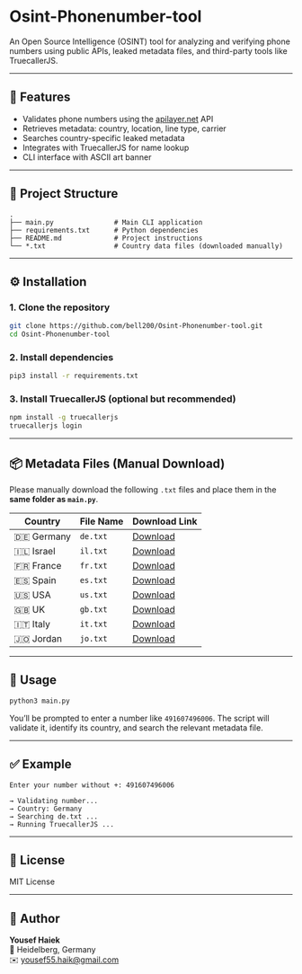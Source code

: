 # Osint-Phonenumber-tool


An Open Source Intelligence (OSINT) tool for analyzing and verifying phone numbers using public APIs, leaked metadata files, and third-party tools like TruecallerJS.

---

## 🚀 Features

- Validates phone numbers using the [apilayer.net](https://apilayer.com/) API
- Retrieves metadata: country, location, line type, carrier
- Searches country-specific leaked metadata
- Integrates with TruecallerJS for name lookup
- CLI interface with ASCII art banner

---

## 📂 Project Structure

```
.
├── main.py               # Main CLI application
├── requirements.txt      # Python dependencies
├── README.md             # Project instructions
└── *.txt                 # Country data files (downloaded manually)
```

---

## ⚙️ Installation

### 1. Clone the repository

```bash
git clone https://github.com/bell200/Osint-Phonenumber-tool.git
cd Osint-Phonenumber-tool
```

### 2. Install dependencies

```bash
pip3 install -r requirements.txt
```

### 3. Install TruecallerJS (optional but recommended)

```bash
npm install -g truecallerjs
truecallerjs login
```

---

## 📦 Metadata Files (Manual Download)

Please manually download the following `.txt` files and place them in the **same folder as `main.py`**.

| Country     | File Name | Download Link |
|-------------|-----------|----------------|
| 🇩🇪 Germany  | `de.txt`  | [Download](https://drive.google.com/file/d/1n73pXMhL0piY98sYmnKw55NCJFvc7KPm/view?usp=sharing) |
| 🇮🇱 Israel   | `il.txt`  | [Download](https://drive.google.com/file/d/1mfth9--EpReULDi9jb8uw1fVg2uVClbP/view?usp=sharing) |
| 🇫🇷 France   | `fr.txt`  | [Download](https://drive.google.com/file/d/1MIQXedOUyQGgh8BvtsAwXnEg0ZjVAa8L/view?usp=sharing) |
| 🇪🇸 Spain    | `es.txt`  | [Download](https://drive.google.com/file/d/1YZlvfH8PGBKXwrRLL9K9gyI6IBuOSbRM/view?usp=sharing) |
| 🇺🇸 USA      | `us.txt`  | [Download](https://drive.google.com/file/d/1lD8mSILDsvjvCW1YqW552zBt20kMest1/view?usp=sharing) |
| 🇬🇧 UK       | `gb.txt`  | [Download](https://drive.google.com/file/d/1DUChTgNiZFl2RraqgJra9Py1ang66eSb/view?usp=sharing) |
| 🇮🇹 Italy    | `it.txt`  | [Download](https://drive.google.com/file/d/10mHVluuNcUBZu0QcA9sPERttzNAcKEE5/view?usp=sharing) |
| 🇯🇴 Jordan   | `jo.txt`  | [Download](https://drive.google.com/file/d/1D5wg5Z6dAdtabSJsXsrveRecQjeZuWss/view?usp=sharing) |

---

## 🧪 Usage

```bash
python3 main.py
```

You’ll be prompted to enter a number like `491607496006`. The script will validate it, identify its country, and search the relevant metadata file.

---

## ✅ Example

```
Enter your number without +: 491607496006

→ Validating number...
→ Country: Germany
→ Searching de.txt ...
→ Running TruecallerJS ...
```

---

## 📜 License

MIT License

---

## 👤 Author

**Yousef Haiek**  
📍 Heidelberg, Germany  
✉️ yousef55.haik@gmail.com
